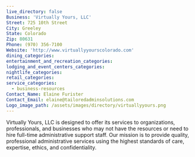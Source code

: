 ```yaml
---
live_directory: false
Business: 'Virtually Yours, LLC'
Street: 725 10th Street
City: Greeley
State: Colorado
Zip: 80631
Phone: (970) 356-7100
Website: 'http://www.virtuallyyourscolorado.com'
dining_categories:
entertainment_and_recreation_categories:
lodging_and_event_centers_categories:
nightlife_categories:
retail_categories:
service_categories:
  - business-resources
Contact_Name: Elaine Furister
Contact_Email: elaine@tailoredadminsolutions.com
Logo_image_path: /assets/images/directory/virtuallyyours.png
---
```


Virtually Yours, LLC is designed to offer its services to organizations, professionals, and businesses who may not have the resources or need to hire full-time administrative support staff. Our mission is to provide quality, professional administrative services using the highest standards of care, expertise, ethics, and confidentiality.